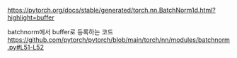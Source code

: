 https://pytorch.org/docs/stable/generated/torch.nn.BatchNorm1d.html?highlight=buffer

batchnorm에서 buffer로 등록하는 코드
https://github.com/pytorch/pytorch/blob/main/torch/nn/modules/batchnorm.py#L51-L52
